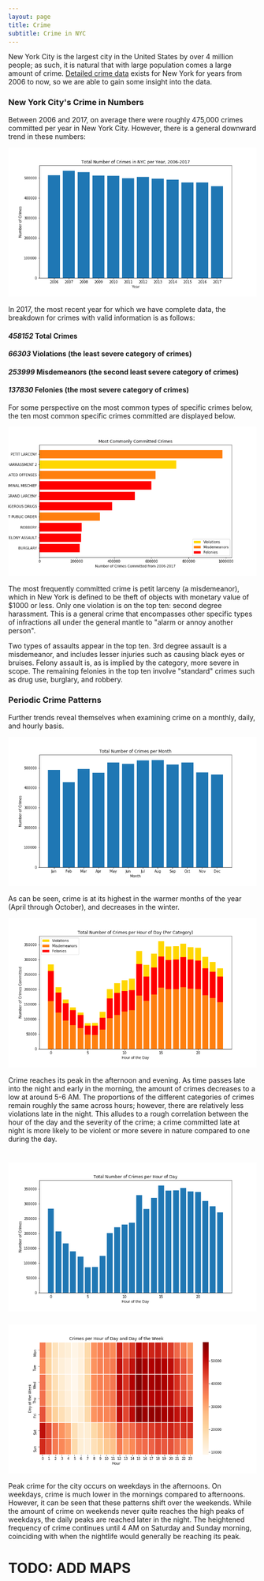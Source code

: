 ```yaml
---
layout: page
title: Crime
subtitle: Crime in NYC
---
```


New York City is the largest city in the United States by over 4 million people; as such, it is natural that with
large population comes a large amount of crime. [Detailed crime data](https://data.cityofnewyork.us/Public-Safety/NYPD-Complaint-Data-Historic/qgea-i56i) exists for New York for years from 2006 to now, so we are able to gain some insight into the data.

### New York City's Crime in Numbers

Between 2006 and 2017, on average there were roughly 475,000 crimes committed per year in New York City. However, there is a general downward trend in these numbers:

![Crime per Year](../img/crime/crime_by_years.png)

In 2017, the most recent year for which we have complete data, the breakdown for crimes with valid information is as follows:

#### *458152* Total Crimes
#### *66303* Violations (the least severe category of crimes)
#### *253999* Misdemeanors (the second least severe category of crimes)
#### *137830* Felonies (the most severe category of crimes)

For some perspective on the most common types of specific crimes below, the ten most common specific crimes committed are displayed below.

![Most Common Crimes](../img/crime/category_counts.png)

The most frequently committed crime is petit larceny (a misdemeanor), which in New York is defined to be theft of 
objects with monetary value of $1000 or less. Only one violation is on the top ten: second degree harassment. This is a general crime that encompasses other specific types of infractions all under the general mantle to "alarm or annoy another person". 

Two types of assaults appear in the top ten. 3rd degree assault is a misdemeanor, and includes lesser injuries such as causing
black eyes or bruises. Felony assault is, as is implied by the category, more severe in scope. The remaining felonies in the
top ten involve "standard" crimes such as drug use, burglary, and robbery.

### Periodic Crime Patterns
Further trends reveal themselves when examining crime on a monthly, daily, and hourly basis.

![Crime per Month](../img/crime/crimes_per_month.png)

As can be seen, crime is at its highest in the warmer months of the year (April through October), and decreases in the winter.

![Crime per Hour with Categories](../img/crime/crimes_per_hour_cats.png)

Crime reaches its peak in the afternoon and evening. As time passes late into the night and early in the morning, 
the amount of crimes decreases to a low at around 5-6 AM. The proportions of the different categories of crimes remain
roughly the same across hours; however, there are relatively less violations late in the night. This alludes to a rough
correlation between the hour of the day and the severity of the crime; a crime committed late at night is more likely
to be violent or more severe in nature compared to one during the day.

# ![Crime per Hour](../img/crime/crimes_per_hour.png)

![Crime per Weekday/Hour Combination](../img/crime/crime_per_hour_weekday.png)

Peak crime for the city occurs on weekdays in the afternoons. On weekdays, crime is much lower in the mornings compared to 
afternoons. However, it can be seen that these patterns shift over the weekends. While the amount of crime on weekends never
quite reaches the high peaks of weekdays, the daily peaks are reached later in the night. The heightened frequency of crime
continues until 4 AM on Saturday and Sunday morning, coinciding with when the nightlife would generally be reaching its peak.

# TODO: ADD MAPS
